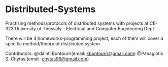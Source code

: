 # Distributed-Systems
Practising methods/protocols of distributed systems with projects at CE-323 University of Thessaly - Electrical and Computer Engineering Dept 

There will be 4 homeworks-programming project, each of them will cover a specific method/theory of distributed system

Contributors:
@klainti Bontourri(email: kbontourri@gmail.com)
@Panagiotis S. Chytas (email: chytas96@gmail.com)
